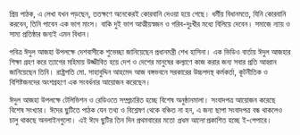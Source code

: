 প্রিয় পাঠক, এ লেখা যখন পড়ছেন, ততক্ষণে অনেকেরই কোরবানি দেওয়া হয়ে গেছে। ধর্মীয় বিধানমতে, যিনি কোরবানি করবেন, তিনি পাবেন এক ভাগ মাংস। বাকি দুই ভাগ আত্মীয়স্বজন ও গরিব-দুঃখীর মধ্যে বিলিয়ে দেবেন। সমাজে ন্যায় ও সাম্য প্রতিষ্ঠার জন্যই এমন বিধান।

পবিত্র ঈদুল আজহা উপলক্ষে দেশবাসীকে শুভেচ্ছা জানিয়েছেন প্রধানমন্ত্রী শেখ হাসিনা। এক ভিডিও বার্তায় ঈদুল আজহার শিক্ষা গ্রহণ করে ত্যাগের মহিমায় উজ্জীবিত হয়ে দেশ ও দেশের মানুষের কল্যাণে কাজ করার জন্য সবার প্রতি আহ্বান জানিয়েছেন তিনি। রাষ্ট্রপতি মো. সাহাবুদ্দিন আহমেদ আজ বঙ্গভবনে সরকারের উচ্চপদস্থ কর্মকর্তা, কূটনীতিক ও বিশিষ্টজনদের অংশগ্রহণে এক সংবর্ধনার আয়োজন করেছেন।

ঈদুল আজহা উপলক্ষে টেলিভিশন ও রেডিওতে সম্প্রচারিত হচ্ছে বিশেষ অনুষ্ঠানমালা। সংবাদপত্র আয়োজন করেছে বিশেষ সংখ্যার। ঈদের ছুটিতে পাঠক যেন তথ্য ও বিশ্লেষণ থেকে বঞ্চিত না হন, এ জন্য ছাপা সংবাদপত্র বন্ধ থাকলেও চালু থাকছে অনলাইনগুলো। এই ঈদে ছুটির তিন দিন প্রথমবারের মতো *প্রথম আলো* প্রকাশিত হচ্ছে ই-পেপারে।
